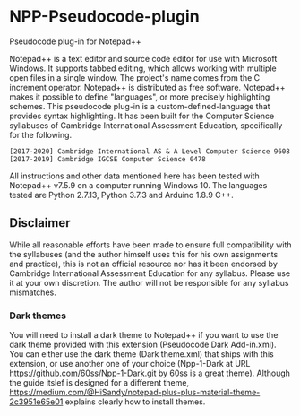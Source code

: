 # NPP-Pseudocode-plugin
Pseudocode plug-in for Notepad++

Notepad++ is a text editor and source code editor for use with Microsoft Windows. It supports tabbed editing, which allows working with multiple open files in a single window. The project's name comes from the C increment operator. Notepad++ is distributed as free software.
Notepad++ makes it possible to define "languages", or more precisely highlighting schemes. This pseudocode plug-in is a custom-defined-language that provides syntax highlighting. It has been built for the Computer Science syllabuses of Cambridge International Assessment Education, specifically for the following.

    [2017-2020] Cambridge International AS & A Level Computer Science 9608
    [2017-2019] Cambridge IGCSE Computer Science 0478

All instructions and other data mentioned here has been tested with Notepad++ v7.5.9 on a computer running Windows 10. The languages tested are Python 2.7.13, Python 3.7.3 and Arduino 1.8.9 C++.

## Disclaimer
While all reasonable efforts have been made to ensure full compatibility with the syllabuses (and the author himself uses this for his own assignments and practice), this is not an official resource nor has it been endorsed by Cambridge International Assessment Education for any syllabus. Please use it at your own discretion. The author will not be responsible for any syllabus mismatches.

### Dark themes
You will need to install a dark theme to Notepad++ if you want to use the dark theme provided with this extension (Pseudocode Dark Add-in.xml). You can either use the dark theme (Dark theme.xml) that ships with this extension, or use another one of your choice (Npp-1-Dark at URL https://github.com/60ss/Npp-1-Dark.git by 60ss is a great theme).
Although the guide itslef is designed for a different theme, https://medium.com/@HiSandy/notepad-plus-plus-material-theme-2c3951e65e01 explains clearly how to install themes.

